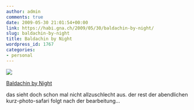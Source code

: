 ```yaml
---
author: admin
comments: true
date: 2009-05-30 21:01:54+00:00
link: https://habi.gna.ch/2009/05/30/baldachin-by-night/
slug: baldachin-by-night
title: Baldachin by Night
wordpress_id: 1767
categories:
- personal
---
```



 [![](https://static.flickr.com/3648/3578928895_c7434e89fd_m.jpg)](https://www.flickr.com/photos/habi/3578928895/)
   

 
  [Baldachin by Night](https://www.flickr.com/photos/habi/3578928895/)
    

 



das sieht doch schon mal nicht allzuschlecht aus. der rest der abendlichen kurz-photo-safari folgt nach der bearbeitung...
  

